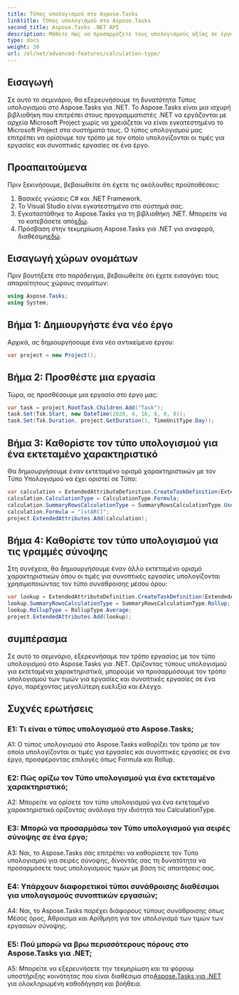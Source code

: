 ```yaml
---
title: Τύπος υπολογισμού στο Aspose.Tasks
linktitle: Τύπος υπολογισμού στο Aspose.Tasks
second_title: Aspose.Tasks .NET API
description: Μάθετε πώς να προσαρμόζετε τους υπολογισμούς αξίας σε έργα .NET με τον τύπο υπολογισμού στη βιβλιοθήκη Aspose.Tasks.
type: docs
weight: 30
url: /el/net/advanced-features/calculation-type/
---
```

## Εισαγωγή

Σε αυτό το σεμινάριο, θα εξερευνήσουμε τη δυνατότητα Τύπος υπολογισμού στο Aspose.Tasks για .NET. Το Aspose.Tasks είναι μια ισχυρή βιβλιοθήκη που επιτρέπει στους προγραμματιστές .NET να εργάζονται με αρχεία Microsoft Project χωρίς να χρειάζεται να είναι εγκατεστημένο το Microsoft Project στα συστήματά τους. Ο τύπος υπολογισμού μας επιτρέπει να ορίσουμε τον τρόπο με τον οποίο υπολογίζονται οι τιμές για εργασίες και συνοπτικές εργασίες σε ένα έργο.

## Προαπαιτούμενα

Πριν ξεκινήσουμε, βεβαιωθείτε ότι έχετε τις ακόλουθες προϋποθέσεις:

1. Βασικές γνώσεις C# και .NET Framework.
2. Το Visual Studio είναι εγκατεστημένο στο σύστημά σας.
3.  Εγκαταστάθηκε το Aspose.Tasks για τη βιβλιοθήκη .NET. Μπορείτε να το κατεβάσετε από[εδώ](https://releases.aspose.com/tasks/net/).
4.  Πρόσβαση στην τεκμηρίωση Aspose.Tasks για .NET για αναφορά, διαθέσιμη[εδώ](https://reference.aspose.com/tasks/net/).

## Εισαγωγή χώρων ονομάτων

Πριν βουτήξετε στο παράδειγμα, βεβαιωθείτε ότι έχετε εισαγάγει τους απαραίτητους χώρους ονομάτων:

```csharp
using Aspose.Tasks;
using System;


```

## Βήμα 1: Δημιουργήστε ένα νέο έργο

Αρχικά, ας δημιουργήσουμε ένα νέο αντικείμενο έργου:

```csharp
var project = new Project();
```

## Βήμα 2: Προσθέστε μια εργασία

Τώρα, ας προσθέσουμε μια εργασία στο έργο μας:

```csharp
var task = project.RootTask.Children.Add("Task");
task.Set(Tsk.Start, new DateTime(2020, 4, 16, 8, 0, 0));
task.Set(Tsk.Duration, project.GetDuration(1, TimeUnitType.Day));
```

## Βήμα 3: Καθορίστε τον τύπο υπολογισμού για ένα εκτεταμένο χαρακτηριστικό

Θα δημιουργήσουμε έναν εκτεταμένο ορισμό χαρακτηριστικών με τον Τύπο Υπολογισμού να έχει οριστεί σε Τύπο:

```csharp
var calculation = ExtendedAttributeDefinition.CreateTaskDefinition(ExtendedAttributeTask.Date5, null);
calculation.CalculationType = CalculationType.Formula;
calculation.SummaryRowsCalculationType = SummaryRowsCalculationType.UseFormula;
calculation.Formula = "[stARt]";
project.ExtendedAttributes.Add(calculation);
```

## Βήμα 4: Καθορίστε τον τύπο υπολογισμού για τις γραμμές σύνοψης

Στη συνέχεια, θα δημιουργήσουμε έναν άλλο εκτεταμένο ορισμό χαρακτηριστικών όπου οι τιμές για συνοπτικές εργασίες υπολογίζονται χρησιμοποιώντας τον τύπο συνάθροισης μέσου όρου:

```csharp
var lookup = ExtendedAttributeDefinition.CreateTaskDefinition(ExtendedAttributeTask.Cost1, null);
lookup.SummaryRowsCalculationType = SummaryRowsCalculationType.Rollup;
lookup.RollupType = RollupType.Average;
project.ExtendedAttributes.Add(lookup);
```

## συμπέρασμα

Σε αυτό το σεμινάριο, εξερευνήσαμε τον τρόπο εργασίας με τον τύπο υπολογισμού στο Aspose.Tasks για .NET. Ορίζοντας τύπους υπολογισμού για εκτεταμένα χαρακτηριστικά, μπορούμε να προσαρμόσουμε τον τρόπο υπολογισμού των τιμών για εργασίες και συνοπτικές εργασίες σε ένα έργο, παρέχοντας μεγαλύτερη ευελιξία και έλεγχο.

## Συχνές ερωτήσεις

### Ε1: Τι είναι ο τύπος υπολογισμού στο Aspose.Tasks;

A1: Ο τύπος υπολογισμού στο Aspose.Tasks καθορίζει τον τρόπο με τον οποίο υπολογίζονται οι τιμές για εργασίες και συνοπτικές εργασίες σε ένα έργο, προσφέροντας επιλογές όπως Formula και Rollup.

### Ε2: Πώς ορίζω τον Τύπο υπολογισμού για ένα εκτεταμένο χαρακτηριστικό;

A2: Μπορείτε να ορίσετε τον τύπο υπολογισμού για ένα εκτεταμένο χαρακτηριστικό ορίζοντας ανάλογα την ιδιότητά του CalculationType.

### Ε3: Μπορώ να προσαρμόσω τον Τύπο υπολογισμού για σειρές σύνοψης σε ένα έργο;

A3: Ναι, το Aspose.Tasks σάς επιτρέπει να καθορίσετε τον Τύπο υπολογισμού για σειρές σύνοψης, δίνοντάς σας τη δυνατότητα να προσαρμόσετε τους υπολογισμούς τιμών με βάση τις απαιτήσεις σας.

### Ε4: Υπάρχουν διαφορετικοί τύποι συνάθροισης διαθέσιμοι για υπολογισμούς συνοπτικών εργασιών;

A4: Ναι, το Aspose.Tasks παρέχει διάφορους τύπους συνάθροισης όπως Μέσος όρος, Άθροισμα και Αρίθμηση για τον υπολογισμό των τιμών των εργασιών σύνοψης.

### Ε5: Πού μπορώ να βρω περισσότερους πόρους στο Aspose.Tasks για .NET;

 A5: Μπορείτε να εξερευνήσετε την τεκμηρίωση και τα φόρουμ υποστήριξης κοινότητας που είναι διαθέσιμα στο[Aspose.Tasks για .NET](https://reference.aspose.com/tasks/net/) για ολοκληρωμένη καθοδήγηση και βοήθεια.